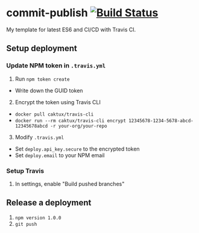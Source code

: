 # commit-publish [![Build Status](https://travis-ci.org/compulim/commit-publish.svg?branch=master)](https://travis-ci.org/compulim/commit-publish)

My template for latest ES6 and CI/CD with Travis CI.

## Setup deployment

### Update NPM token in `.travis.yml`

1. Run `npm token create`
  * Write down the GUID token
2. Encrypt the token using Travis CLI
  * `docker pull caktux/travis-cli`
  * `docker run --rm caktux/travis-cli encrypt 12345678-1234-5678-abcd-12345678abcd -r your-org/your-repo`
3. Modify `.travis.yml`
  * Set `deploy.api_key.secure` to the encrypted token
  * Set `deploy.email` to your NPM email

### Setup Travis

1. In settings, enable "Build pushed branches"

## Release a deployment

1. `npm version 1.0.0`
2. `git push`
